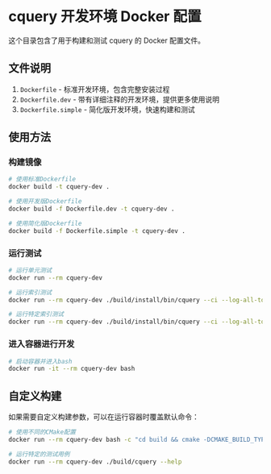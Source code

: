 # cquery 开发环境 Docker 配置

这个目录包含了用于构建和测试 cquery 的 Docker 配置文件。

## 文件说明

1. `Dockerfile` - 标准开发环境，包含完整安装过程
2. `Dockerfile.dev` - 带有详细注释的开发环境，提供更多使用说明
3. `Dockerfile.simple` - 简化版开发环境，快速构建和测试

## 使用方法

### 构建镜像

```bash
# 使用标准Dockerfile
docker build -t cquery-dev .

# 使用开发版Dockerfile
docker build -f Dockerfile.dev -t cquery-dev .

# 使用简化版Dockerfile
docker build -f Dockerfile.simple -t cquery-dev .
```

### 运行测试

```bash
# 运行单元测试
docker run --rm cquery-dev

# 运行索引测试
docker run --rm cquery-dev ./build/install/bin/cquery --ci --log-all-to-stderr --test-index

# 运行特定索引测试
docker run --rm cquery-dev ./build/install/bin/cquery --ci --log-all-to-stderr --test-index function
```

### 进入容器进行开发

```bash
# 启动容器并进入bash
docker run -it --rm cquery-dev bash
```

## 自定义构建

如果需要自定义构建参数，可以在运行容器时覆盖默认命令：

```bash
# 使用不同的CMake配置
docker run --rm cquery-dev bash -c "cd build && cmake -DCMAKE_BUILD_TYPE=Release .. && cmake --build . -- -j4"

# 运行特定的测试用例
docker run --rm cquery-dev ./build/cquery --help
```